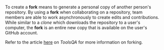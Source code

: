To create a **fork** means to generate a personal copy of another person's repository. By using a **fork** when collaborating on a repository, team members are able to work asynchronously to create edits and contributions. While similar to a *clone* which downloads the repository to a user's computer, the **fork** is an entire new copy that is available on the user's GitHub account.

Refer to the article [here](https://www.toolsqa.com/git/difference-between-git-clone-and-git-fork/#:~:text=When%20you%20fork%20a%20repository,with%20the%20help%20of%20Git.) on *ToolsQA* for more information on forking.

